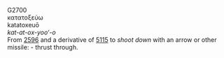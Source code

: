 <body>
  <p>G2700<br>  κατατοξεύω  <br> katatoxeuō  <br><i>kat-at-ox-yoo‘-o </i><br>From <a href="g2596.htm">2596</a> and a derivative of <a href="g5115.htm">5115</a>  to <i>shoot</i> <i>down</i> with an arrow or other missile: - thrust through.<br></p>
 </body>